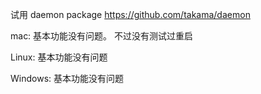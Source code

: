 试用 daemon package
    https://github.com/takama/daemon

mac: 
    基本功能没有问题。 不过没有测试过重启

Linux:
    基本功能没有问题

Windows:
    基本功能没有问题

